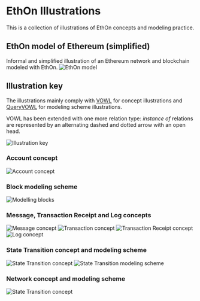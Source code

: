 # EthOn Illustrations
This is a collection of illustrations of EthOn concepts and modeling practice.

## EthOn model of Ethereum (simplified)
Informal and simplified illustration of an Ethereum network and blockchain modeled with EthOn.
![EthOn model](doc_resources/img/EthOn_model.png)

## Illustration key
The illustrations mainly comply with [VOWL](http://vowl.visualdataweb.org/v2/) for concept illustrations
and [QueryVOWL](http://vowl.visualdataweb.org/queryvowl/v1/index.html) for modeling scheme illustrations.

VOWL has been extended with one more relation type: _instance of_ relations are represented by an alternating dashed and 
dotted arrow with an open head.

![Illustration key](doc_resources/img/key.png)
### Account concept
![Account concept](doc_resources/img/account_concept.png)
### Block modeling scheme
![Modelling blocks](doc_resources/img/block_modeling_scheme.png)
### Message, Transaction Receipt and Log concepts
![Message concept](doc_resources/img/message_concept.png)
![Transaction concept](doc_resources/img/transaction_concept.png)
![Transaction Receipt concept](doc_resources/img/tx_receipt_concept.png)
![Log concept](doc_resources/img/log_concept.png)
### State Transition concept and modeling scheme
![State Transition concept](doc_resources/img/transition_concept.png)
![State Transition modeling scheme](doc_resources/img/transition_modeling_scheme.png)
### Network concept and modeling scheme
![State Transition concept](doc_resources/img/network_concept.png)